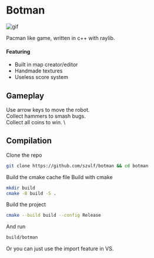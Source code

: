 # Botman

![gif](https://media4.giphy.com/media/v1.Y2lkPTc5MGI3NjExaWt4cDE3ZjBqYjJoNWJkdGJ2YWo1dTFhaGNjcTB2NjJyYXhzdWZoYyZlcD12MV9pbnRlcm5hbF9naWZfYnlfaWQmY3Q9Zw/Uk07jT9BEhZpQY4kZJ/giphy.gif)

Pacman like game, written in c++ with raylib.

#### Featuring
- Built in map creator/editor
- Handmade textures
- Useless score system

## Gameplay
Use arrow keys to move the robot. \
Collect hammers to smash bugs. \
Collect all coins to win. \

## Compilation

Clone the repo
```bash
git clone https://github.com/szulf/botman && cd botman
```

Build the cmake cache file
Build with cmake
```bash
mkdir build
cmake -B build -S .
```

Build the project
```bash
cmake --build build --config Release
```

And run
```bash
build/botman
```

Or you can just use the import feature in VS.
